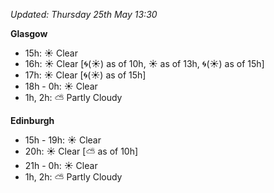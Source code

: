 *Updated: Thursday 25th May 13:30*

**Glasgow**

* 15h: :sunny: Clear
* 16h: :sunny: Clear [:cyclone:(:sunny:) as of 10h, :sunny: as of 13h, :cyclone:(:sunny:) as of 15h]
* 17h: :sunny: Clear [:cyclone:(:sunny:) as of 15h]
* 18h - 0h: :sunny: Clear
* 1h, 2h: :partly_sunny: Partly Cloudy

**Edinburgh**

* 15h - 19h: :sunny: Clear
* 20h: :sunny: Clear [:partly_sunny: as of 10h]
* 21h - 0h: :sunny: Clear
* 1h, 2h: :partly_sunny: Partly Cloudy
